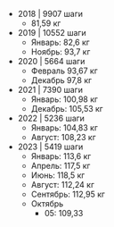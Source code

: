 
- 2018 | 9907 шаги
	- 81,59 кг
- 2019 | 10552 шаги
	- Январь: 82,6 кг
	- Ноябрь: 93,7 кг
- 2020 | 5664 шаги
	- Февраль 93,67 кг
	- Декабрь 97,8 кг
- 2021 | 7390 шаги
	- Январь: 100,98 кг
	- Декабрь: 105,53 кг
- 2022 | 5236 шаги
	- Январь: 104,83 кг
	- Август: 108,23 кг
- 2023 | 5419 шаги
	- Январь: 113,6 кг
	- Апрель: 117,5 кг
	- Июнь: 118,5 кг
	- Август: 112,24 кг
	- Сентябрь: 112,95 кг
	- Октябрь
		- 05: 109,33
